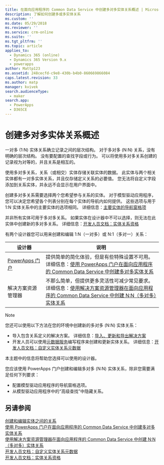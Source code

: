 ```yaml
---
title: 在面向应用程序的 Common Data Service 中创建多对多实体关系概述 | MicrosoftDocs
description: 了解如何创建多或多实体关系
ms.custom: ''
ms.date: 05/29/2018
ms.reviewer: ''
ms.service: crm-online
ms.suite: ''
ms.tgt_pltfrm: ''
ms.topic: article
applies_to:
  - Dynamics 365 (online)
  - Dynamics 365 Version 9.x
  - powerapps
author: Mattp123
ms.assetid: 248cecfd-c9e8-430b-b4b0-860669866084
caps.latest.revision: 33
ms.author: matp
manager: kvivek
search.audienceType:
  - maker
search.app:
  - PowerApps
  - D365CE
---
```

# <a name="create-many-to-many-entity-relationships-overview"></a>创建多对多实体关系概述

一对多 (1:N) 实体关系确立记录之间的层次结构。 对于多对多 (N:N) 关系，没有明确的层次结构。 没有要配置的查找字段或行为。 可以将使用多对多关系创建的记录视为对等的，并且关系是相互的。  
  
使用多对多关系，关系（或相交）实体存储关联实体的数据。 此实体与两个相关实体都有一对多实体关系，并且仅存储定义关系的必要值。 您无法将自定义字段添加到关系实体，并永远不会显示在用户界面中。 
  
创建多对多关系需要选择两个您希望参与关系的实体。 对于模型驱动应用程序，您可以决定您希望各个列表分别在每个实体的导航内如何提供。 这些选项与用于 1:N 实体关系中的主要实体的选项相同。 详细信息：[主要实体的导航窗格项](create-edit-1n-relationships-solution-explorer.md#navigation-pane-item-for-primary-entity)
  
并非所有实体可用于多对多关系。 如果实体在设计器中不可以选择，则无法在此实体中创建新的多对多关系。 详细信息：[开发人员文档：实体关系资格](https://docs.microsoft.com/dynamics365/customer-engagement/developer/entity-relationship-eligibility)

有两个设计器您可以用来创建和编辑 1:N（一对多）或 N:1（多对一）关系：

|设计器| 说明|
|--|--|
|[PowerApps 门户](https://web.powerapps.com/?utm_source=padocs&utm_medium=linkinadoc&utm_campaign=referralsfromdoc)|提供简单的简化体验，但是有些特殊设置不可用。<br />详细信息：[使用 PowerApps 门户在面向应用程序的 Common Data Service 中创建多对多实体关系](create-edit-nn-relationships-portal.md)|
|解决方案资源管理器|不那么简单，但提供更多灵活性可减少常见要求。<br />详细信息：[使用解决方案资源管理器在面向应用程序的 Common Data Service 中创建 N:N（多对多）实体关系](create-edit-nn-relationships-solution-explorer.md) |

> [!NOTE]
> 您还可以使用以下方法在您的环境中创建新的多对多 (N:N) 实体关系：
> - 导入包含关系定义的解决方案。 详细信息：[导入、更新和导出解决方案](import-update-export-solutions.md)
> - 开发人员可以使用[元数据服务](../../developer/common-data-service/metadata-services.md)编写程序来创建和更新实体关系。 详细信息：[开发人员文档：自定义实体关系元数据](https://docs.microsoft.com/dynamics365/customer-engagement/developer/customize-entity-relationship-metadata)

本主题中的信息将帮助您选择可以使用的设计器。 

您应该使用 PowerApps 门户创建和编辑多对多 (N:N) 实体关系，除非您需要满足任何下列要求：

- 配置模型驱动应用程序的导航窗格选项。
- 从模型驱动应用程序中的“高级查找”中隐藏关系。

## <a name="see-also"></a>另请参阅

[创建和编辑实体之间的关系](create-edit-entity-relationships.md)<br />
[使用 PowerApps 门户在面向应用程序的 Common Data Service 中创建多对多实体关系](create-edit-nn-relationships-portal.md)<br />
[使用解决方案资源管理器在面向应用程序的 Common Data Service 中创建 N:N（多对多）实体关系](create-edit-nn-relationships-solution-explorer.md)<br />
[开发人员文档：自定义实体关系元数据](https://docs.microsoft.com/dynamics365/customer-engagement/developer/customize-entity-relationship-metadata)<br />
[开发人员文档：实体关系资格](https://docs.microsoft.com/dynamics365/customer-engagement/developer/entity-relationship-eligibility)

